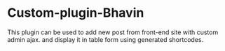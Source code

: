 # Custom-plugin-Bhavin
This plugin can be used to add new post from front-end site with custom admin ajax. and display it in table form using generated shortcodes.
